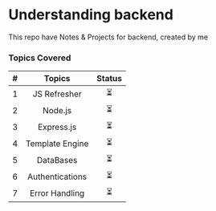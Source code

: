 # Understanding backend
This repo have Notes & Projects for backend, created by me

### Topics Covered

|   #   |     Topics      | Status |
| :---: | :-------------: | :----: |
|   1   |  JS Refresher   |   ⏳    |
|   2   |     Node.js     |   ⏳    |
|   3   |   Express.js    |   ⏳    |
|   4   | Template Engine |   ⏳    |
|   5   |    DataBases    |   ⏳    |
|   6   | Authentications |   ⏳    |
|   7   | Error Handling  |   ⏳    |